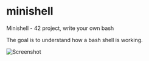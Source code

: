 # minishell
Minishell - 42 project, write your own bash

The goal is to understand how a bash shell is working.

![Screenshot](https://user-images.githubusercontent.com/77735052/144885310-c6c456ce-f117-4339-ac98-6e9ec75968c0.png)
